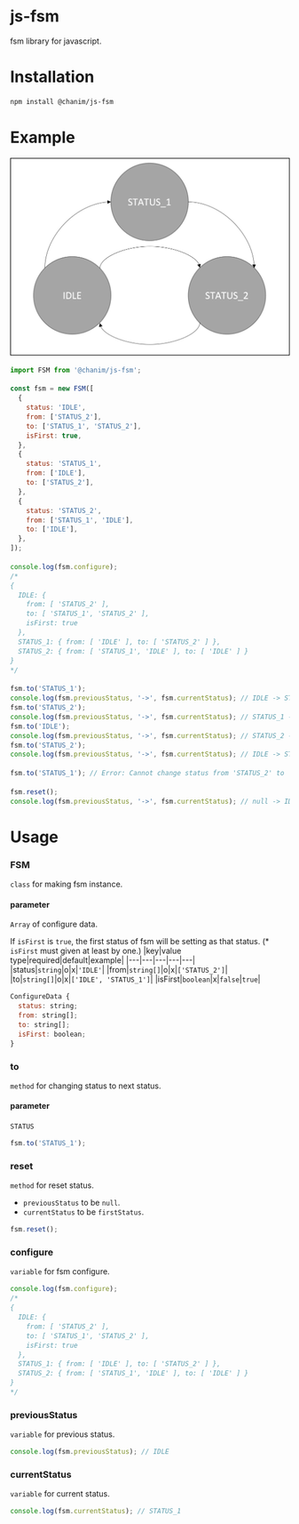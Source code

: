 # js-fsm
fsm library for javascript.

# Installation
```bash
npm install @chanim/js-fsm
```
# Example
![diagram](./diagram.jpg)

```javascript
import FSM from '@chanim/js-fsm';

const fsm = new FSM([
  {
    status: 'IDLE',
    from: ['STATUS_2'],
    to: ['STATUS_1', 'STATUS_2'],
    isFirst: true,
  },
  {
    status: 'STATUS_1',
    from: ['IDLE'],
    to: ['STATUS_2'],
  },
  {
    status: 'STATUS_2',
    from: ['STATUS_1', 'IDLE'],
    to: ['IDLE'],
  },
]);

console.log(fsm.configure);
/*
{
  IDLE: {
    from: [ 'STATUS_2' ],
    to: [ 'STATUS_1', 'STATUS_2' ],
    isFirst: true
  },
  STATUS_1: { from: [ 'IDLE' ], to: [ 'STATUS_2' ] },
  STATUS_2: { from: [ 'STATUS_1', 'IDLE' ], to: [ 'IDLE' ] }
}
*/

fsm.to('STATUS_1');
console.log(fsm.previousStatus, '->', fsm.currentStatus); // IDLE -> STATUS_1
fsm.to('STATUS_2');
console.log(fsm.previousStatus, '->', fsm.currentStatus); // STATUS_1 -> STATUS_2
fsm.to('IDLE');
console.log(fsm.previousStatus, '->', fsm.currentStatus); // STATUS_2 -> IDLE
fsm.to('STATUS_2');
console.log(fsm.previousStatus, '->', fsm.currentStatus); // IDLE -> STATUS_2

fsm.to('STATUS_1'); // Error: Cannot change status from 'STATUS_2' to 'STATUS_1'.

fsm.reset();
console.log(fsm.previousStatus, '->', fsm.currentStatus); // null -> IDLE
```

# Usage
### FSM
`class` for making fsm instance.
#### parameter
`Array` of configure data.

If `isFirst` is `true`, the first status of fsm will be setting as that status. (* `isFirst` must given at least by one.)
|key|value type|required|default|example|
|---|---|---|---|---|
|status|`string`|o|x|`'IDLE'`|
|from|`string[]`|o|x|`['STATUS_2']`|
|to|`string[]`|o|x|`['IDLE', 'STATUS_1']`|
|isFirst|`boolean`|x|`false`|`true`|
```javascript
ConfigureData {
  status: string;
  from: string[];
  to: string[];
  isFirst: boolean;
}
```

### to
`method` for changing status to next status.
#### parameter
`STATUS`
```javascript
fsm.to('STATUS_1');
```

### reset
`method` for reset status.

- `previousStatus` to be `null`.
- `currentStatus` to be `firstStatus`.
```javascript
fsm.reset();
```

### configure
`variable` for fsm configure.
```javascript
console.log(fsm.configure);
/*
{
  IDLE: {
    from: [ 'STATUS_2' ],
    to: [ 'STATUS_1', 'STATUS_2' ],
    isFirst: true
  },
  STATUS_1: { from: [ 'IDLE' ], to: [ 'STATUS_2' ] },
  STATUS_2: { from: [ 'STATUS_1', 'IDLE' ], to: [ 'IDLE' ] }
}
*/
```

### previousStatus
`variable` for previous status.
```javascript
console.log(fsm.previousStatus); // IDLE
```

### currentStatus
`variable` for current status.
```javascript
console.log(fsm.currentStatus); // STATUS_1
```
